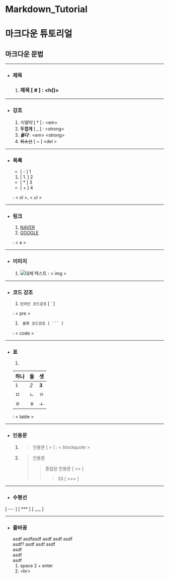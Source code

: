 # Markdown_Tutorial

# 마크다운 튜토리얼

## 마크다운 문법
---
- ### 제목
    1. ### 제목 [ &#35; ] : &#60;h()&#62;  

---

- ### 강조

    1. *이텔릭* [ &#42; ] : &#60;em&#62;
    1. __두껍게__ [ &#95; ] : &#60;strong&#62;
    1. **_둘다_** : &#60;em&#62; &#60;strong&#62;
    1. ~~취소선~~ [ &#126; ] &#60;del &#62;

---
- ### 목록
    - [ &#45; ] 1
    1. [ 1&#46; ] 2
    * [ &#42; ] 3
    + [ &#43; ] 4  
  
  : &#60; ol &#62;, &#60; ul &#62;
---
- ### 링크
    1. [NAVER](https://www.naver.com/)
    2. [GOOGLE][구글링크]

    [구글링크]: https://www.google.com/

  : &#60; a &#62;
---
- ### 이미지    
    1. ![대체 텍스트](https://avatars3.githubusercontent.com/u/42149645?s=60&v=4)
      : &#60; img &#62;
---
- ### 코드 강조

    1. `인라인 코드강조` [ 	&#96; ] 
    
    : &#60; pre &#62;
    1. ```html
        블록 코드강조 [ ``` ]
    : &#60; code &#62;
---
- ### 표

    1. 
    |하나|둘|셋|
    |---|---|---|
    |`1`|*2*|__3__|
    ㅁ|ㄴ|ㅇ
    |ㄹ|ㅎ|ㅗ
    : &#60; table &#62;

---
- ### 인용문

    1. >인용문 [ > ] : &#60; blockquote &#62;
    2. >인용문
        >>중첩된 인용문 [ >> ]
        >>> 33 [ >>> ]  
---
- ### 수평선
[ --- ]
[ *** ]
[ ___ ]

---
- ### 줄바꿈
  asdf  asdfasdf  asdf  asdf
    asdf  
      asdf?
       asdf
       asdf  asdf  
       asdf
       <br>
       asdf<br>asdf
    1. space 2 + enter
    2. &#60;br>
